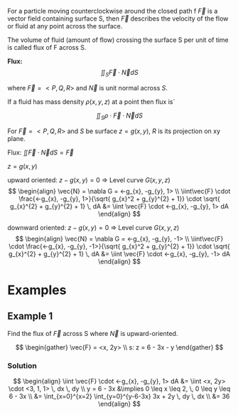 For a particle moving counterclockwise around the closed path f $\vec{F}$ is a vector field containing surface S, then $\vec{F}$ describes the velocity of the flow or fluid at any point across the surface.

The volume of fluid (amount of flow) crossing the surface S per unit of time is called flux of F across S.

**Flux:**
$$
\iint_{S} \vec{F}\cdot \vec{N}dS
$$

where $\vec{F}= <P,Q,R>$ and $\vec{N}$ is unit normal across $S$.

If a fluid has mass density $\rho(x,y,z)$ at a point then flux is`

$$
\iint_{S}\rho \cdot \vec{F}\cdot \vec{N}dS
$$

For $\vec{F} = <P, Q, R>$  and $S$ be surface $z=g(x,y)$, $R$ is its projection on xy plane.

Flux: $\iint\vec{F}\cdot\vec{N} dS = \vec{F}$ 

$z = g(x,y)$

upward oriented: $z - g(x,y) = 0$ => Level curve $G(x,y,z)$
$$
\begin{align}
\vec{N} = \nabla G = <-g_{x}, -g_{y}, 1> \\
\iint\vec{F} \cdot \frac{<-g_{x}, -g_{y}, 1>}{\sqrt{ g_{x}^2 + g_{y}^{2} + 1}} \cdot \sqrt{ g_{x}^{2} + g_{y}^{2} + 1} \, dA &= \iint \vec{F} \cdot <-g_{x}, -g_{y}, 1> dA
\end{align}
$$


downward oriented: $z - g(x,y) = 0$ => Level curve $G(x,y,z)$
$$
\begin{align}
\vec{N} = \nabla G = <-g_{x}, -g_{y}, -1> \\
\iint\vec{F} \cdot \frac{<-g_{x}, -g_{y}, -1>}{\sqrt{ g_{x}^2 + g_{y}^{2} + 1}} \cdot \sqrt{ g_{x}^{2} + g_{y}^{2} + 1} \, dA &= \iint \vec{F} \cdot <-g_{x}, -g_{y}, -1> dA
\end{align}
$$

# Examples

## Example 1

Find the flux of $\vec{F}$ across S where $\vec{N}$ is upward-oriented.

$$
\begin{gather}
\vec{F} = <x, 2y> \\
s: z = 6 - 3x - y
\end{gather}
$$

### Solution

$$
\begin{align}
\iint \vec{F} \cdot <-g_{x}, -g_{y}, 1> dA &= \iint <x, 2y> \cdot <3, 1, 1> \, dx \, dy \\
y = 6 - 3x &\implies 0 \leq x \leq 2, \, 0 \leq y \leq 6 - 3x \\
&= \int_{x=0}^{x=2} \int_{y=0}^{y-6-3x} 3x + 2y \, dy  \, dx \\
&= 36 
\end{align}
$$